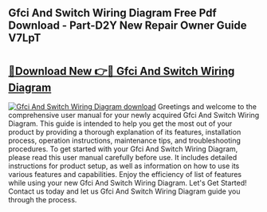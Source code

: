 ## Gfci And Switch Wiring Diagram Free Pdf Download - Part-D2Y New Repair Owner Guide V7LpT

# <h2><a href="http://dfqhlzk.blite.top/?on=Gfci+And+Switch+Wiring+Diagram">🔗Download New 👉🔴 Gfci And Switch Wiring Diagram</a></h2>

[![Gfci And Switch Wiring Diagram download](https://i.imgur.com/lujVjoI.png)](http://dfqhlzk.blite.top/?on=Gfci+And+Switch+Wiring+Diagram)
Greetings and welcome to the comprehensive user manual for your newly acquired Gfci And Switch Wiring Diagram. This guide is intended to help you get the most out of your product by providing a thorough explanation of its features, installation process, operation instructions, maintenance tips, and troubleshooting procedures. To get started with your Gfci And Switch Wiring Diagram, please read this user manual carefully before use. It includes detailed instructions for product setup, as well as information on how to use its various features and capabilities. Enjoy the efficiency of list of features while using your new Gfci And Switch Wiring Diagram. Let's Get Started! Contact us today and let us Gfci And Switch Wiring Diagram guide you through the process.
